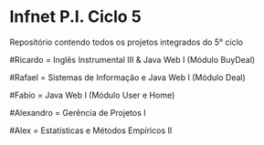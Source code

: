 Infnet P.I. Ciclo 5
==============

Repositório contendo todos os projetos integrados do 5° ciclo


#Ricardo = Inglês Instrumental III & Java Web I (Módulo BuyDeal)

#Rafael = Sistemas de Informação e Java Web I (Módulo Deal)

#Fabio = Java Web I (Módulo User e Home)

#Alexandro = Gerência de Projetos I

#Alex = Estatísticas e Métodos Empíricos II
